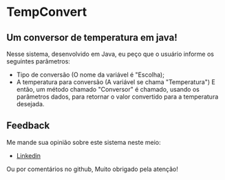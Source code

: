 # TempConvert
## Um conversor de temperatura em java!
Nesse sistema, desenvolvido em Java, eu peço que o usuário informe os seguintes parâmetros:

- Tipo de conversão (O nome da variável é "Escolha);
- A temperatura para conversão (A variável se chama "Temperatura")
E então, um método chamado "Conversor" é chamado, usando os parâmetros dados, para retornar o valor convertido para a temperatura desejada.

## Feedback

Me mande sua opinião sobre este sistema neste meio:

- [Linkedin](https://www.linkedin.com/in/gustavodasilvapires/)

Ou por comentários no github, Muito obrigado pela atenção!
